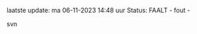 laatste update: 
ma 06-11-2023 14:48   uur 
Status: FAALT - fout - 
<div class="service R">svn</div>